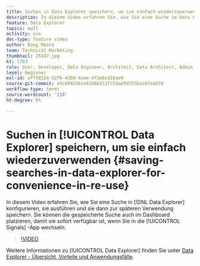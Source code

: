 ```yaml
---
title: Suchen in Data Explorer speichern, um sie einfach wiederzuverwenden
description: In diesem Video erfahren Sie, wie Sie eine Suche im Data Explorer konfigurieren, sie ausführen und dann zur späteren Verwendung speichern. Sie können die gespeicherte Suche auch im Dashboard platzieren, damit sie sofort verfügbar ist, wenn Sie in die Signalanwendung wechseln.
feature: Data Explorer
topics: null
activity: use
doc-type: feature video
author: Doug Moore
team: Technical Marketing
thumbnail: 25147.jpg
kt: 1763
role: User, Developer, Data Engineer, Architect, Data Architect, Admin, Leader
level: Beginner
exl-id: aff58324-52f6-438d-8aae-4f2e8cd16ae0
source-git-commit: e5c694156ce6196b312fc54ae59755bac07ea676
workflow-type: tm+mt
source-wordcount: '118'
ht-degree: 0%

---
```


# Suchen in [!UICONTROL Data Explorer] speichern, um sie einfach wiederzuverwenden {#saving-searches-in-data-explorer-for-convenience-in-re-use}

In diesem Video erfahren Sie, wie Sie eine Suche in [!DNL Data Explorer] konfigurieren, sie ausführen und sie dann zur späteren Verwendung speichern. Sie können die gespeicherte Suche auch im Dashboard platzieren, damit sie sofort verfügbar ist, wenn Sie in die [!UICONTROL Signals] -App wechseln.

>[!VIDEO](https://video.tv.adobe.com/v/25147/?quality=12)

Weitere Informationen zu [!UICONTROL Data Explorer] finden Sie unter [Data Explorer - Übersicht, Vorteile und Anwendungsfälle](https://experiencecloud.adobe.com/resources/help/en_US/aam/data-explorer.html).
